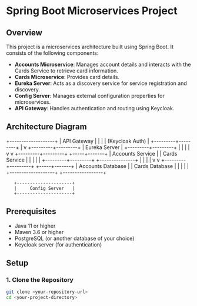 # Spring Boot Microservices Project

## Overview
This project is a microservices architecture built using Spring Boot. It consists of the following components:

- **Accounts Microservice**: Manages account details and interacts with the Cards Service to retrieve card information.
- **Cards Microservice**: Provides card details.
- **Eureka Server**: Acts as a discovery service for service registration and discovery.
- **Config Server**: Manages external configuration properties for microservices.
- **API Gateway**: Handles authentication and routing using Keycloak.

## Architecture Diagram
+-------------------+
|   API Gateway     |
|                   |
|  (Keycloak Auth)  |
+---------+---------+
          |
          v
+---------+---------+
|    Eureka Server   |
+---------+---------+
          |                  |
          |                  |
          v                  v
+---------+---------+  +-----+-------+
| Accounts Service  |  | Cards Service |
|                   |  |               |
+---------+---------+  +---------------+
          |                  |
          |                  |
          v                  v
+---------+---------+  +-----+-------+
| Accounts Database |  | Cards Database |
|                   |  |                 |
+-------------------+  +-----------------+

       +---------------------+
       |     Config Server   |
       +---------------------+


## Prerequisites
- Java 11 or higher
- Maven 3.6 or higher
- PostgreSQL (or another database of your choice)
- Keycloak server (for authentication)

## Setup

### 1. Clone the Repository
```bash
git clone <your-repository-url>
cd <your-project-directory>
